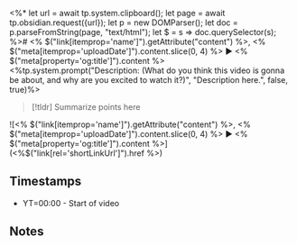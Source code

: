 <%*
let url = await tp.system.clipboard();
let page = await tp.obsidian.request({url});
let p = new DOMParser();
let doc = p.parseFromString(page, "text/html");
let $ = s => doc.querySelector(s);
%># <%
$("link[itemprop='name']").getAttribute("content") %>, <%
$("meta[itemprop='uploadDate']").content.slice(0, 4) %> ▶ <%
$("meta[property='og:title']").content %>
<%tp.system.prompt("Description: (What do you think this video is gonna be about, and why are you excited to watch it?)", "Description here.", false, true)%>

>[!tldr]
>Summarize points here

![<%
$("link[itemprop='name']").getAttribute("content") %>, <%
$("meta[itemprop='uploadDate']").content.slice(0, 4) %> ▶ <%
$("meta[property='og:title']").content %>](<%$("link[rel='shortLinkUrl']").href %>)

## Timestamps
- YT=00:00 - Start of video

## Notes
